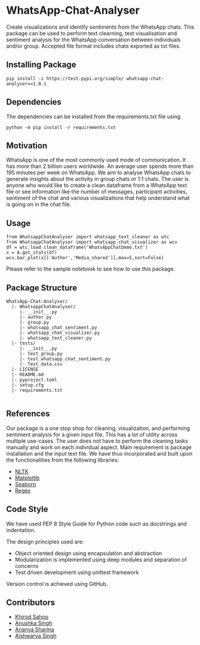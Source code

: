 # WhatsApp-Chat-Analyser
Create visualizations and identify sentiments from the WhatsApp chats. This package can be used to perform text clearning, text visualisation and sentiment analysis for the WhatsApp conversation between individuals and/or group.
Accepted file format includes chats exported as txt files.

## Installing Package
```
pip install -i https://test.pypi.org/simple/ whatsapp-chat-analyser==1.0.1
```

## Dependencies
The dependencies can be installed from the requirements.txt file using
```
python -m pip install -r requirements.txt
```

## Motivation
WhatsApp is one of the most commonly used mode of communication. It has more than 2 billion  users worldwide. An average user spends more than 195 minutes per week on WhatsApp. 
We aim to analyse WhatsApp chats to generate insights about the activity in group chats or 1:1 chats. The user is anyone who would like to create a clean dataframe from a WhatsApp text file or see information like the number of messages, participant activities, sentiment of the chat and various visualizations that help understand what is going on in the chat file. 

## Usage
```
from WhatsappChatAnalyser import whatsapp_text_cleaner as wtc
from WhatsappChatAnalyser import whatsapp_chat_visualizer as wcv
df = wtc.load_clean_dataframe('WhatsAppChatDemo.txt')
x = A.get_stats(df)
wcv.bar_plot(x[['Author','Media_shared']],max=5,sort=False)
```
Please refer to the sample notebook to see how to use this package.

## Package Structure
```
WhatsApp-Chat-Analyser/
  |- WhatsappChatAnalyser/
     |- __init__.py 
     |- author.py
     |- group.py
     |- whatsapp_chat_sentiment.py
     |- whatsapp_chat_visualizer.py
     |- whatsapp_text_cleaner.py
  |- tests/
     |- __init__.py 
     |- test_group.py
     |- test_whatsapp_chat_sentiment.py
     |- Test_data.csv
  |- LICENSE
  |- README.md
  |- pyproject.toml
  |- setup.cfg
  |- requirements.txt
  
```

## References
Our package is a one stop shop for cleaning, visualization, and performing sentiment analysis for a given input file. This has a lot of utility across multiple use-cases. The user does not have to perform the cleaning tasks manually and work on each individual aspect. Main requirement is package installation and the input text file. We have thus incorporated and built upon the functionalities from the following libraries:
* [NLTK](https://www.nltk.org/)
* [Matplotlib](https://matplotlib.org/)
* [Seaborn](https://seaborn.pydata.org/)
* [Regex](https://docs.python.org/3/library/re.html)

## Code Style

We have used PEP 8 Style Guide for Python code such as docstrings and indentation.

The design principles used are:
* Object oriented design using encapsulation and abstraction
* Modularization is implemented using deep modules and separation of concerns
* Test driven development using unittest framework

Version control is achieved using GitHub.

## Contributors

* [Khirod Sahoo](https://github.com/khirodsahoo93)
* [Anushka Singh](https://github.com/anushka-18)
* [Ananya Sharma](https://github.com/03ananya)
* [Aishwarya Singh](https://github.com/aishwarya-singh25)
